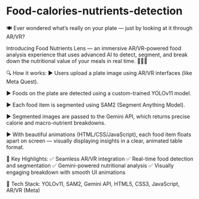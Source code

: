 # Food-calories-nutrients-detection
🍽️ Ever wondered what’s really on your plate — just by looking at it through AR/VR?

Introducing Food Nutrients Lens — an immersive AR/VR-powered food analysis experience that uses advanced AI to detect, segment, and break down the nutritional value of your meals in real time. 🥦🍗🍛

🔍 How it works:
▶️ Users upload a plate image using AR/VR interfaces (like Meta Quest).

▶️ Foods on the plate are detected using a custom-trained YOLOv11 model.

▶️ Each food item is segmented using SAM2 (Segment Anything Model).

▶️ Segmented images are passed to the Gemini API, which returns precise calorie and macro-nutrient breakdowns.

▶️ With beautiful animations (HTML/CSS/JavaScript), each food item floats apart on screen — visually displaying insights in a clear, animated table format.

🎯 Key Highlights:
✅ Seamless AR/VR integration
✅ Real-time food detection and segmentation
✅ Gemini-powered nutritional analysis
✅ Visually engaging breakdown with smooth UI animations

🔧 Tech Stack: YOLOv11, SAM2, Gemini API, HTML5, CSS3, JavaScript, AR/VR (Meta)
